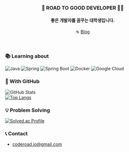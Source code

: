 <div align="center">
  
### 🎯 ROAD TO GOOD DEVELOPER 🏃‍♂️
#### 좋은 개발자를 꿈꾸는 대학생입니다.
☕ [Blog](https://blog.coderoad.kr)
  
</div>
<br>

### 📚 Learning about
![Java](https://img.shields.io/badge/java-%23007396?style=for-the-badge&logo=openjdk&logoColor=white)
![Spring](https://img.shields.io/badge/spring-%236DB33F?style=for-the-badge&logo=spring&logoColor=white)
![Spring Boot](https://img.shields.io/badge/spring_boot-%236DB33F?style=for-the-badge&logo=spring-boot&logoColor=white)
![Docker](https://img.shields.io/badge/docker-%232496ED?style=for-the-badge&logo=docker&logoColor=white)
![Google Cloud](https://img.shields.io/badge/google_cloud-%234285F4?style=for-the-badge&logo=google-cloud&logoColor=white)
   
### 💾 With GitHub
![GitHub Stats](https://github-readme-stats.vercel.app/api?username=hangillee&show_icons=true&theme=radical)   
[![Top Langs](https://github-readme-stats.vercel.app/api/top-langs/?username=hangillee&layout=compact&exclude_repo=game-for-hedge)](https://github.com/hangillee)   
   
### 💡 Problem Solving
[![Solved.ac Profile](http://mazassumnida.wtf/api/generate_badge?boj=skfcb10)](https://solved.ac/skfcb10)
   
### 📞 Contact
* coderoad.io@gmail.com
   
<!--
**hangillee/hangillee** is a ✨ _special_ ✨ repository because its `README.md` (this file) appears on your GitHub profile.

Here are some ideas to get you started:

- 🔭 I’m currently working on ...
- 🌱 I’m currently learning ...
- 👯 I’m looking to collaborate on ...
- 🤔 I’m looking for help with ...
- 💬 Ask me about ...
- 📫 How to reach me: ...
- 😄 Pronouns: ...
- ⚡ Fun fact: ...
-->
